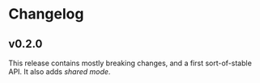 # Changelog

## v0.2.0

This release contains mostly breaking changes, and a first sort-of-stable API. It also adds *shared mode*.

